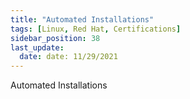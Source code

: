 ```yaml
---
title: "Automated Installations"
tags: [Linux, Red Hat, Certifications]
sidebar_position: 38
last_update:
  date: date: 11/29/2021
---
```


Automated Installations
